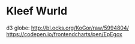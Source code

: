 # Kleef Wurld

d3 globe: http://bl.ocks.org/KoGor/raw/5994804/
https://codepen.io/frontendcharts/pen/EpEgox